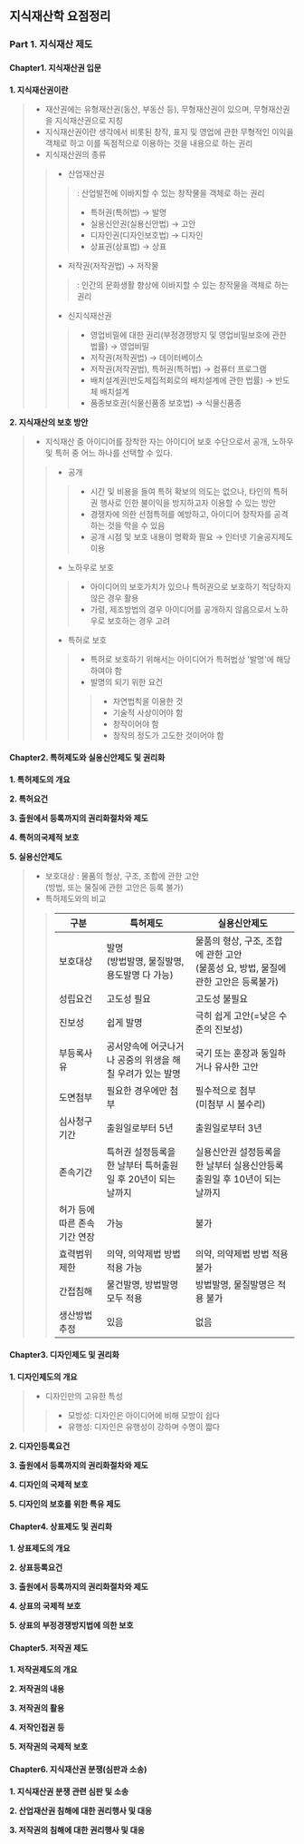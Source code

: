 ## 지식재산학 요점정리  

### Part 1. 지식재산 제도



#### Chapter1. 지식재산권 입문

**1. 지식재산권이란**

> * 재산권에는 유형재산권(동산, 부동산 등), 무형재산권이 있으며, 무형재산권을 지식재산권으로 지칭
> * 지식재산권이란 생각에서 비롯된 창작, 표지 및 영업에 관한 무형적인 이익을 객체로 하고 이를 독점적으로 이용하는 것을 내용으로 하는 권리 
> * 지식재산권의 종류 
>
> > * 산업재산권 
> >
> > > : 산업발전에 이바지할 수 있는 창작물을 객체로 하는 권리
> > >
> > > * 특허권(특허법) → 발명
> > > * 실용신안권(실용신안법) → 고안
> > > * 디자인권(디자인보호법) → 디자인
> > > * 상표권(상표법) → 상표
> >
> > * 저작권(저작권법) → 저작물
> >
> > > : 인간의 문화생활 향상에 이바지할 수 있는 창작물을 객체로 하는 권리
> >
> > * 신지식재산권
> >
> > > * 영업비밀에 대한 권리(부정경쟁방지 및 영업비밀보호에 관한 법률) → 영업비밀
> > > * 저작권(저작권법) → 데이터베이스
> > > * 저작권(저작권법), 특허권(특허법) → 컴퓨터 프로그램
> > > * 배치설계권(반도체집적회로의 배치설계에 관한 법률) → 반도체 배치설계
> > > * 품종보호권(식물신품종 보호법) → 식물신품종

**2. 지식재산의 보호 방안**

> * 지식재산 중 아이디어를 장착한 자는 아이디어 보호 수단으로서 공개, 노하우 및 특허 중 어느 하나를 선택할 수 있다. 
>
> > * 공개
> >
> > > * 시간 및 비용을 들여 특허 확보의 의도는 없으나, 타인의 특허권 행사로 인한 불이익을 방지하고자 이용할 수 있는 방안
> > > * 경쟁자에 의한 선점특허를 예방하고, 아이디어 창작자를 공격하는 것을 막을 수 있음
> > > * 공개 시점 및 보호 내용이 명확화 필요 → 인터넷 기술공지제도 이용
> >
> > * 노하우로 보호 
> >
> > > * 아이디어의 보호가치가 있으나 특허권으로 보호하기 적당하지 않은 경우 활용 
> > > * 가령, 제조방법의 경우 아이디어를 공개하지 않음으로서 노하우로 보호하는 경우 고려
> >
> > * 특허로 보호 
> >
> > > * 특허로 보호하기 위해서는 아이디어가 특허법상 '발명'에 해당하여야 함 
> > > * 발명의 되기 위한 요건 
> > >
> > > > * 자연법칙을 이용한 것 
> > > > * 기술적 사상이어야 함 
> > > > * 창작이어야 함 
> > > > * 창작의 정도가 고도한 것이어야 함 



#### Chapter2. 특허제도와 실용신안제도 및 권리화 

**1. 특허제도의 개요**

**2. 특허요건**

**3. 출원에서 등록까지의 권리화절차와 제도**

**4. 특허의국제적 보호**

**5. 실용신안제도**

> - 보호대상 : 물품의 형상, 구조, 조합에 관한 고안<br>(방법, 또는 물질에 관한 고안은 등록 불가)
> - 특허제도와의 비교 
>
> > | 구분                         | 특허제도                                                     | 실용신안제도                                                 |
> > | ---------------------------- | ------------------------------------------------------------ | ------------------------------------------------------------ |
> > | 보호대상                     | 발명<br>(방법발명, 물질발명, 용도발명 다 가능)               | 물품의 형상, 구조, 조합에 관한 고안<br>(물품성 요, 방법, 물질에 관한 고안은 등록불가) |
> > | 성립요건                     | 고도성 필요                                                  | 고도성 불필요                                                |
> > | 진보성                       | 쉽게 발명                                                    | 극히 쉽게 고안(=낮은 수준의 진보성)                          |
> > | 부등록사유                   | 공서양속에 어긋나거나 공중의 위생을 해칠 우려가 있는 발명    | 국기 또는 훈장과 동일하거나 유사한 고안                      |
> > | 도면첨부                     | 필요한 경우에만 첨부                                         | 필수적으로 첨부<br>(미첨부 시 불수리)                        |
> > | 심사청구기간                 | 출원일로부터 5년                                             | 출원일로부터 3년                                             |
> > | 존속기간                     | 특허권 설정등록을 한 날부터 특허출원일 후 20년이 되는 날까지 | 실용신안권 설정등록을 한 날부터 실용신안등록출원일 후 10년이 되는 날까지 |
> > | 허가 등에 따른 존속기간 연장 | 가능                                                         | 불가                                                         |
> > | 효력범위 제한                | 의약, 의약제법 방법 적용 가능                                | 의약, 의약제법 방법 적용 불가                                |
> > | 간접침해                     | 물건발명, 방법발명 모두 적용                                 | 방법발명, 물질발명은 적용 불가                               |
> > | 생산방법 추정                | 있음                                                         | 없음                                                         |
> >
> > 



#### Chapter3. 디자인제도 및 권리화

**1. 디자인제도의 개요**

> - 디자인만의 고유한 특성 
>
> > * 모방성: 디자인은 아이디어에 비해 모방이 쉽다
> > * 유행성: 디자인은 유행성이 강하며 수명이 짧다

**2. 디자인등록요건**

**3. 출원에서 등록까지의 권리화절차와 제도**

**4. 디자인의 국제적 보호**

**5. 디자인의 보호를 위한 특유 제도**



#### Chapter4. 상표제도 및 권리화 

**1. 상표제도의 개요**

**2. 상표등록요건**

**3. 출원에서 등록까지의 권리화절차와 제도**

**4. 상표의 국제적 보호**

**5. 상표의 부정경쟁방지법에 의한 보호**



#### Chapter5. 저작권 제도 

**1. 저작권제도의 개요**

**2. 저작권의 내용**

**3. 저작권의 활용**

**4. 저작인접권 등**

**5. 저작권의 국제적 보호**



#### Chapter6. 지식재산권 분쟁(심판과 소송) 

**1. 지식재산권 분쟁 관련 심판 및 소송**

**2. 산업재산권 침해에 대한 권리행사 및 대응**

**3. 저작권의 침해에 대한 권리행사 및 대응**

